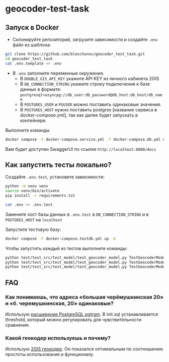 # geocoder-test-task
## Запуск в Docker
- Склонируйте репозиторий, загрузите зависимости и создайте `.env` файл из шаблона:

```bash
git clone https://github.com/bleschunov/geocoder_test_task.git
cd geocoder_test_task
cat .env.template >> .env
```

- В `.env` заполните переменные окружения.
  - В `DOUBLE_GIS_API_KEY` укажите API KEY из личного кабинета 2GIS 
  - В `DB_CONNECTION_STRING` укажите строку подключения к базе данных в формате: `postgresql+asyncpg://db_user:db_password@db_host:db_host/db_name`
  - В `POSTGRES_USER` и `PGUSER` можно поставить одинаковые значения.
  - В `POSTGRES_HOST` нужно поставить postgres [название сервиса в docker-compose.yml], так как далее будет запускать в контейнере.

Выполните команды

```bash
docker compose -f docker-compose.service.yml -f docker-compose.db.yml up 
```

Вам будет доступен SwaggerUI по ссылке `http://localhost:8080/docs`


## Как запустить тесты локально?

Создайте `.env.test`, установите зависимости:

```bash
python -m venv venv
source venv/bin/activate
pip install -r requirements.txt

cat .env >> .env.test
```

Замените хост базы данных в `.env.test` в `DB_CONNECTION_STRING` и в `POSTGRES_HOST` на `localhost`

Запустите тестовую базу:
```bash
docker compose -f docker-compose.testdb.yml up -d
```

Чтобы запустить каждый из тестов выполните команды:

```bash
python test/test_src/test_model/test_geocoder_model.py TestGeocoderModel.test_getting_point_from_cache
python test/test_src/test_model/test_geocoder_model.py TestGeocoderModel.test_getting_point_from_api
python test/test_src/test_model/test_geocoder_model.py TestGeocoderModel.test_exception_404_if_point_is_not_found
```

## FAQ

### Как понимаешь, что адреса «большая черёмушкинская 20» и «б. черемушкинская, 20» одинаковые?
Использую [расширение PostgreSQL pgtrgm](https://www.postgresql.org/docs/9.0/pgtrgm.html). В init.sql устанавливается threshold, который можно регулировать для чувствительности сравнения.

### Какой геокодер используешь и почему?
Использую [2GIS геокодер](https://docs.2gis.com/en/api/search/geocoder/overview). Он показался оптимальным по соотношению простоты использования и функционалу.


